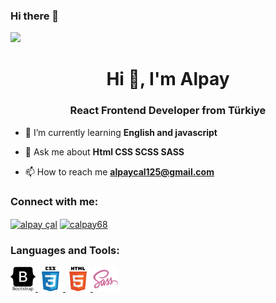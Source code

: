 ### Hi there 👋

<img src=" ![wp](https://user-images.githubusercontent.com/125597098/225574980-502198d9-70ff-4d24-bbe6-d92298efb4c2.jpg)
 " >


<h1 align="center">Hi 👋, I'm Alpay</h1>
<h3 align="center">React Frontend Developer from Türkiye</h3>


- 🌱 I’m currently learning **English and javascript**

- 💬 Ask me about **Html CSS SCSS SASS**

- 📫 How to reach me **alpaycal125@gmail.com**

<h3 align="left">Connect with me:</h3>
<p align="left">
<a href="https://linkedin.com/in/alpay çal" target="blank"><img align="center" src="https://raw.githubusercontent.com/rahuldkjain/github-profile-readme-generator/master/src/images/icons/Social/linked-in-alt.svg" alt="alpay çal" height="30" width="40" /></a>
<a href="https://instagram.com/calpay68" target="blank"><img align="center" src="https://raw.githubusercontent.com/rahuldkjain/github-profile-readme-generator/master/src/images/icons/Social/instagram.svg" alt="calpay68" height="30" width="40" /></a>
</p>

<h3 align="left">Languages and Tools:</h3>
<p align="left"> <a href="https://getbootstrap.com" target="_blank" rel="noreferrer"> <img src="https://raw.githubusercontent.com/devicons/devicon/master/icons/bootstrap/bootstrap-plain-wordmark.svg" alt="bootstrap" width="40" height="40"/> </a> <a href="https://www.w3schools.com/css/" target="_blank" rel="noreferrer"> <img src="https://raw.githubusercontent.com/devicons/devicon/master/icons/css3/css3-original-wordmark.svg" alt="css3" width="40" height="40"/> </a> <a href="https://www.w3.org/html/" target="_blank" rel="noreferrer"> <img src="https://raw.githubusercontent.com/devicons/devicon/master/icons/html5/html5-original-wordmark.svg" alt="html5" width="40" height="40"/> </a> <a href="https://sass-lang.com" target="_blank" rel="noreferrer"> <img src="https://raw.githubusercontent.com/devicons/devicon/master/icons/sass/sass-original.svg" alt="sass" width="40" height="40"/> </a> </p>




